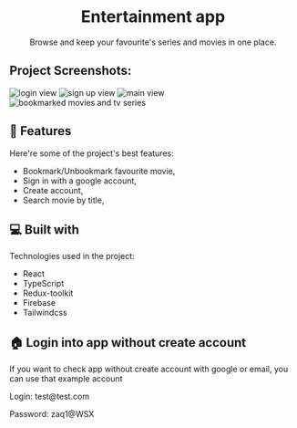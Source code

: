 <h1 align="center">Entertainment app</h1>
<p align="center">Browse and keep your favourite's series and movies in one place.</p>
<h2>Project Screenshots:</h2>

<span>
<img src="https://i.imgur.com/eJeSkG5.png" alt="login view" />
<img src="https://i.imgur.com/yKWdzHU.png" alt="sign up view" />
<img src="https://i.imgur.com/1toYVkv.jpeg" alt="main view" />
<img src="https://i.imgur.com/NokUZxj.png" alt="bookmarked movies and tv series" />
</span>

<h2>🧐 Features</h2>

Here're some of the project's best features:

- Bookmark/Unbookmark favourite movie,
- Sign in with a google account,
- Create account,
- Search movie by title,

<h2>💻 Built with</h2>

Technologies used in the project:

- React
- TypeScript
- Redux-toolkit
- Firebase
- Tailwindcss

<h2>🏠 Login into app without create account</h2>

If you want to check app without create account with google or email, you can use that example account
<p>Login: test@test.com</p>
<p>Password: zaq1@WSX</p>

